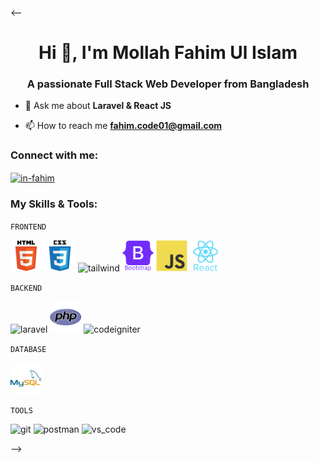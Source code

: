  <-- <h1 align="center">Hi 👋, I'm Mollah Fahim Ul Islam</h1>
<h3 align="center">A passionate Full Stack Web Developer from Bangladesh</h3>

- 💬 Ask me about **Laravel & React JS**

- 📫 How to reach me **fahim.code01@gmail.com**

<h3 align="left">Connect with me:</h3>
<p align="left">
<a href="https://linkedin.com/in/in-fahim" target="blank"><img align="center" src="https://raw.githubusercontent.com/rahuldkjain/github-profile-readme-generator/master/src/images/icons/Social/linked-in-alt.svg" alt="in-fahim" height="30" width="50" /></a>
</p>

<h3 align="left">My Skills & Tools:</h3>

`FRONTEND`

<img src="https://raw.githubusercontent.com/devicons/devicon/master/icons/html5/html5-original-wordmark.svg" alt="html5" width="50" height="50"/>  <img src="https://raw.githubusercontent.com/devicons/devicon/master/icons/css3/css3-original-wordmark.svg" alt="css3" width="50" height="50"/>  <img src="https://www.vectorlogo.zone/logos/tailwindcss/tailwindcss-icon.svg" alt="tailwind" width="50" height="50"/>  <img src="https://raw.githubusercontent.com/devicons/devicon/master/icons/bootstrap/bootstrap-plain-wordmark.svg" alt="bootstrap" width="50" height="50"/>   <img src="https://raw.githubusercontent.com/devicons/devicon/master/icons/javascript/javascript-original.svg" alt="javascript" width="50" height="50"/>  <img src="https://raw.githubusercontent.com/devicons/devicon/master/icons/react/react-original-wordmark.svg" alt="react" width="50" height="50"/>


`BACKEND`

<p align="left"> <img src="https://www.vectorlogo.zone/logos/laravel/laravel-icon.svg" alt="laravel" width="50" height="50"/>  <img src="https://raw.githubusercontent.com/devicons/devicon/master/icons/php/php-original.svg" alt="php" width="50" height="50"/>  <img src="https://cdn.worldvectorlogo.com/logos/codeigniter.svg" alt="codeigniter" width="50" height="50"/>


`DATABASE`

<img src="https://raw.githubusercontent.com/devicons/devicon/master/icons/mysql/mysql-original-wordmark.svg" alt="mysql" width="50" height="50"/>


`TOOLS`

<img src="https://www.vectorlogo.zone/logos/github/github-ar21.svg" alt="git" width="50" height="50"/>  <img src="https://www.vectorlogo.zone/logos/getpostman/getpostman-icon.svg" alt="postman" width="50" height="50"/>  <img src="https://www.vectorlogo.zone/logos/visualstudio_code/visualstudio_code-ar21.svg" alt="vs_code" width="80" height="50"/> 

 -->

